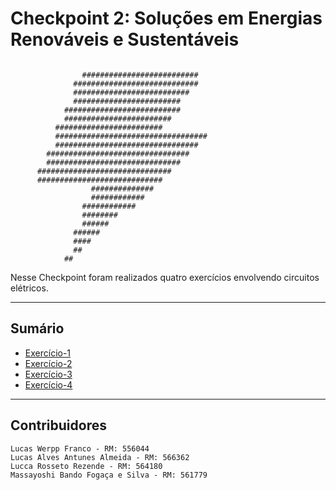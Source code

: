# Checkpoint 2: Soluções em Energias Renováveis e Sustentáveis
```                                                  
                                                  
                ##########################        
              ############################        
              ##########################          
              ########################            
            ##########################            
            ########################              
          ########################                
          ##################################      
          ################################        
        ################################          
        ##############################            
      ##############################              
      ############################                
                  ##############                  
                  ############                    
                ############                      
                ########                          
                ######                            
              ######                              
              ####                                
              ##                                  
            ##                                    
 ```                                                 

Nesse Checkpoint foram realizados quatro exercícios envolvendo circuitos elétricos. 

---

## Sumário

- [Exercício-1](Exercícios/Exercício-1.ino)
- [Exercício-2](Exercícios/Exercício-2.ino)
- [Exercício-3](Exercícios/Exercício-3.ino)
- [Exercício-4](Exercícios/Exercício-4.ino)

---

## Contribuidores

    Lucas Werpp Franco - RM: 556044
    Lucas Alves Antunes Almeida - RM: 566362
    Lucca Rosseto Rezende - RM: 564180
    Massayoshi Bando Fogaça e Silva - RM: 561779

